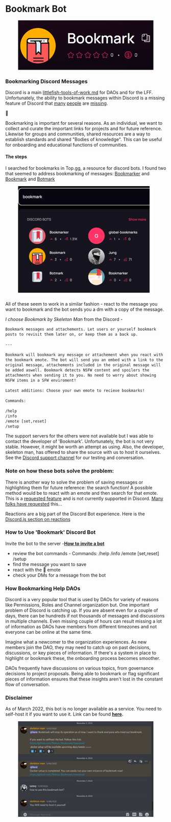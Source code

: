 # Bookmark Bot

<figure><img src="../../.gitbook/assets/Pasted image 20221113222801.png" alt=""><figcaption></figcaption></figure>

### Bookmarking Discord Messages

Discord is a main [littlefish-tools-of-work.md](../../how-we-operate-at-littlefish-foundation/littlefish-tools-of-work.md "mention") for DAOs and for the LFF. Unfortunately, the ability to bookmark messages within Discord is a missing feature of Discord that [many](https://support.discord.com/hc/en-us/community/posts/360057714051-Message-bookmark) [people](https://support.discord.com/hc/en-us/community/posts/360048465172-Channel-Bookmarks) are [missing](https://support.discord.com/hc/en-us/community/posts/360033360152-Saving-the-Urls-shared-in-channels-like-bookmarks).

👀

Bookmarking is important for several reasons. As an individual, we want to collect and curate the important links for projects and for future reference. Likewise for groups and communities, shared resources are a way to establish standards and shared "Bodies of knowledge". This can be useful for onboarding and educational functions of communities.

#### The steps

I searched for bookmarks in Top.gg, a resource for discord bots. I found two that seemed to address bookmarking of messages: [Bookmarker](https://top.gg/bot/453939662168260612) and [Bookmark](https://top.gg/bot/910207197382864946) and [Botmark](https://top.gg/bot/911410913138081863)

<figure><img src="../../.gitbook/assets/Pasted image 20221113223048.png" alt=""><figcaption></figcaption></figure>

All of these seem to work in a similar fashion - react to the message you want to bookmark and the bot sends you a dm with a copy of the message.

_I choose Bookmark by Skeleton Man_ from the Discord -

```
Bookmark messages and attachements. Let users or yourself bookmark posts to revisit them later on, or keep them as a back up.

---

Bookmark will bookmark any message or attachement when you react with the bookmark emote. The bot will send you an embed with a link to the original message, attachements included in the original message will be added aswell. Bookmark detects NSFW content and spoilers the attachments when sending it to you. No need to worry about showing NSFW items in a SFW enviroment!

Latest additions: Choose your own emote to recieve bookmarks!

Commands:

/help 
/info 
/emote [set,reset] 
/setup
```

The support servers for the others were not available but I was able to contact the developer of 'Bookmark'. Unfortunately, the bot is not very stable. However, it might be worth an attempt as using. Also, the developer, skeleton man, has offered to share the source with us to host it ourselves. See the [Discord support channel](https://discord.gg/mH2wTKg8) for our testing and conversation.

### Note on how these bots solve the problem:

There is another way to solve the problem of saving messages or highlighting them for future reference: the search function! A possible method would be to react with an emote and then search for that emote. This is a [requested feature](https://support.discord.com/hc/en-us/community/posts/360041795132-has-reaction) and is not currently supported in Discord. [Many folks have requested](https://duckduckgo.com/?q=discord+search+by+reaction\&t=newext\&atb=v333-1\&ia=web) this...

Reactions are a big part of the Discord Bot experience. Here is the [Discord.js section on reactions](https://discordjs.guide/popular-topics/reactions.html#reacting-to-messages)

### How to Use 'Bookmark' Discord Bot

Invite the bot to the server -[**How to invite a bot**](https://www.howtogeek.com/744801/how-to-add-a-bot-to-discord/)

* review the bot commands - Commands: /help /info /emote \[set,reset] /setup
* find the message you want to save
* react with the :bookmark: emote
* check your DMs for a message from the bot

### How Bookmarking Help DAOs

Discord is a very popular tool that is used by DAOs for variety of reasons like Permissions, Roles and Channel organization but. One important problem of Discord is catching up. If you are absent even for a couple of days, there can be hundreds if not thousands of messages and discussions in multiple channels. Even missing couple of hours can result missing a lot of information as DAOs have members from different timezones and not everyone can be online at the same time.

&#x20;Imagine what a newcomer to the organization experiences. As new members join the DAO, they may need to catch up on past decisions, discussions, or key pieces of information. If there's a system in place to highlight or bookmark these, the onboarding process becomes smoother.

DAOs frequently have discussions on various topics, from governance decisions to project proposals. Being able to bookmark or flag significant pieces of information ensures that these insights aren't lost in the constant flow of conversation.

### Disclaimer

As of March 2022, this bot is no longer available as a service. You need to self-host it if you want to use it. Link can be found [**here**](https://github.com/Nidrux/Bookmark/tree/prod)**.**

<figure><img src="../../.gitbook/assets/Pasted image 20221113223130.png" alt=""><figcaption></figcaption></figure>
